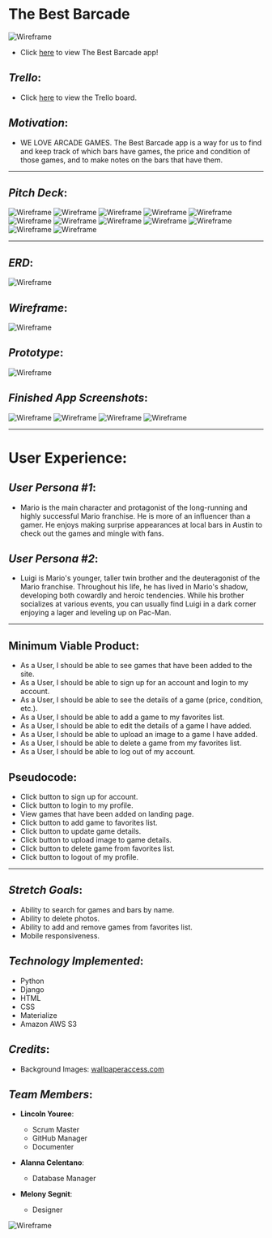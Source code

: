 # __The Best Barcade__

![Wireframe](https://i.imgur.com/vhybyy9.png) 

* Click [here](https://thebestbarcade.herokuapp.com/) to view The Best Barcade app!

## _Trello_:

* Click [here](https://trello.com/b/o3Ybyxxe/the-best-barcade-group-project) to view the Trello board. 

## _Motivation_:

* WE LOVE ARCADE GAMES. The Best Barcade app is a way for us to find and keep track of which bars have games, the price and condition of those games, and to make notes on the bars that have them.  
______________________________________________

## _Pitch Deck_:

![Wireframe](https://i.imgur.com/fpJUmZV.png) 
![Wireframe](https://i.imgur.com/9HvNZag.png) 
![Wireframe](https://i.imgur.com/nl3IxpY.png) 
![Wireframe](https://i.imgur.com/SjbadbU.png)
![Wireframe](https://i.imgur.com/SSOlx6c.png) 
![Wireframe](https://i.imgur.com/pgvKC63.png)
![Wireframe](https://i.imgur.com/vSvgK7A.png) 
![Wireframe](https://i.imgur.com/6RiXeLh.png)
![Wireframe](https://i.imgur.com/eLeERhN.png) 
![Wireframe](https://i.imgur.com/pzPBF67.png)
![Wireframe](https://i.imgur.com/lHr5u93.png) 
![Wireframe](https://i.imgur.com/l4e4OkP.png)

______________________________________________

## _ERD_:

![Wireframe](https://i.imgur.com/Rr8KFng.jpg)

## _Wireframe_:

![Wireframe](https://i.imgur.com/HVv5rS2.png)

## _Prototype_:

![Wireframe](https://i.imgur.com/utdOhs1.jpg)

## _Finished App Screenshots_:

![Wireframe](https://i.imgur.com/WURm3Fz.png)
![Wireframe](https://i.imgur.com/CpFv3k8.png)
![Wireframe](https://i.imgur.com/tnz5aqZ.png)
![Wireframe](https://i.imgur.com/umQXhYJ.png)

______________________________________________

# __User Experience__: 

## _User Persona #1_:

* Mario is the main character and protagonist of the long-running and highly successful Mario franchise. He is more of an influencer than a gamer. He enjoys making surprise appearances at local bars in Austin to check out the games and mingle with fans. 

## _User Persona #2_:

* Luigi is Mario's younger, taller twin brother and the deuteragonist of the Mario franchise. Throughout his life, he has lived in Mario's shadow, developing both cowardly and heroic tendencies. While his brother socializes at various events, you can usually find Luigi in a dark corner enjoying a lager and leveling up on Pac-Man.
______________________________________________

## __Minimum Viable Product__:

* As a User, I should be able to see games that have been added to the site. 
* As a User, I should be able to sign up for an account and login to my account.
* As a User, I should be able to see the details of a game (price, condition, etc.).
* As a User, I should be able to add a game to my favorites list.
* As a User, I should be able to edit the details of a game I have added. 
* As a User, I should be able to upload an image to a game I have added.
* As a User, I should be able to delete a game from my favorites list. 
* As a User, I should be able to log out of my account.

## __Pseudocode__:

* Click button to sign up for account. 
* Click button to login to my profile.
* View games that have been added on landing page.
* Click button to add game to favorites list.
* Click button to update game details.
* Click button to upload image to game details. 
* Click button to delete game from favorites list.
* Click button to logout of my profile. 
______________________________________________

## _Stretch Goals_:

* Ability to search for games and bars by name.
* Ability to delete photos. 
* Ability to add and remove games from favorites list.
* Mobile responsiveness. 

## _Technology Implemented_:

* Python
* Django
* HTML
* CSS
* Materialize 
* Amazon AWS S3 

## _Credits_:

* Background Images: [wallpaperaccess.com ](https://wallpaperaccess.com/)

## _Team Members_:

* __Lincoln Youree__:
  - Scrum Master
  - GitHub Manager
  - Documenter

* __Alanna Celentano__:
  - Database Manager

* __Melony Segnit__:
  - Designer

![Wireframe](https://i.imgur.com/vhybyy9.png)